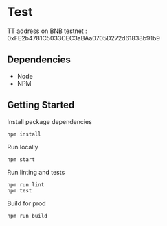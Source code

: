 # Test
TT address on BNB testnet : 0xFE2b4781C5033CEC3aBAa0705D272d61838b91b9

## Dependencies

- Node
- NPM

## Getting Started

Install package dependencies

```
npm install
```

Run locally

```
npm start
```

Run linting and tests

```
npm run lint
npm test
```

Build for prod

```
npm run build
```